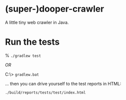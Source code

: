 # (super-)dooper-crawler

A little tiny web crawler in Java.

# Run the tests

% `./gradlew test`

*OR*

C:\\> `gradlew.bat`

... then you can drive yourself to the test reports in HTML:

`./build/reports/tests/test/index.html`
